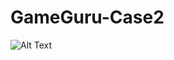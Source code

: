 # GameGuru-Case2

![Alt Text](https://github.com/akadirdursun/GameGuru-Case2/blob/main/slingshot.gif)
